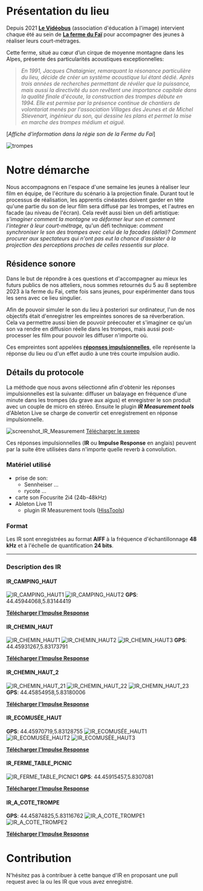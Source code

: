 # Présentation du lieu
Depuis 2021 [**Le Vidéobus**](https://www.levideobus.fr/) (association d'éducation à l'image) intervient chaque été au sein de [**La ferme du Faï**](http://www.villagesdesjeunes.org/noslieuxdaccueil/lefai/) pour accompagner des jeunes à réaliser leurs court-métrages.

Cette ferme, situé au cœur d’un cirque de moyenne montagne dans les Alpes, présente des particularités acoustiques exceptionnelles:

> *En 1991, Jacques Chataignier, remarquant la résonance particulière du lieu, décide de créer un système acoustique lui étant dédié. Après trois années de recherches permettant de révéler que la puissance, mais aussi la directivité du son revêtent une importance capitale dans la qualité finale d'écoute, la construction des trompes débute en 1994. Elle est permise par la présence continue de chantiers de volontariat menés par l'association Villages des Jeunes et de Michel Stievenart, ingénieur du son, qui dessine les plans et permet la mise en marche des trompes médium et aiguë.*

[*Affiche d'information dans la régie son de la Ferme du Fai*]

![trompes](images/IMG-20230910-WA0013.jpg)

# Notre démarche
Nous accompagnons en l'espace d'une semaine les jeunes à réaliser leur film en équipe, de l'écriture du scénario à la projection finale. Durant tout le processus de réalisation, les apprentis cinéastes doivent garder en tête qu'une partie du son de leur film sera diffusé par les trompes, et l'autres en facade (au niveau de l'écran). Cela revêt aussi bien un défi artistique: *s'imaginer comment la montagne va déformer leur son et comment l'integrer à leur court-métrage,* qu'un défi technique: *comment synchroniser le son des trompes avec celui de la facades (délai)? Comment procurer aux spectateurs qui n'ont pas eut la chance d'assister à la projection des perceptions proches de celles ressentis sur place.*

## Résidence sonore
Dans le but de répondre à ces questions et d'accompagner au mieux les futurs publics de nos atteliers, nous sommes retournés du 5 au 8 septembre 2023 à la ferme du Fai, cette fois sans jeunes, pour expérimenter dans tous les sens avec ce lieu singulier.


Afin de pouvoir simuler le son du lieu à posteriori sur ordinateur, l'un de nos objectifs était d'enregistrer les empreintes sonores de sa réverberation.
Cela va permettre aussi bien de pouvoir préecouter et s'imaginer ce qu'un son va rendre en diffusion réelle dans les trompes, mais aussi post-processer les film pour pouvoir les diffuser n'importe où.

Ces empreintes sont appelées [**réponses impulsionnelles**](https://fr.wikipedia.org/wiki/R%C3%A9ponse_impulsionnelle), elle représente la réponse du lieu ou d'un effet audio à une très courte impulsion audio.

## Détails du protocole

La méthode que nous avons sélectionné afin d'obtenir les réponses impulsionnelles est la suivante: diffuser un balayage en fréquence d'une minute dans les trompes (du grave aux aigus) et enregistrer le son produit avec un couple de micro en stéréo.
Ensuite le plugin ***IR Measurement tools*** d'Ableton Live se charge de convertir cet enregistrement en réponse impulsionnelle.

![screenshot_IR_Measurement](images/screenshot_IR_Measurement.png)
[Télécharger le sweep](sweep/Sweep-48000-24-M-60,0s.wav)

Ces réponses impulsionnelles (**IR** ou **Impulse Response** en anglais) peuvent par la suite être utilisées dans n'importe quelle reverb à convolution.

### Matériel utilisé
- prise de son:
	- Sennheiser ...
	- rycote ...
- carte son Focusrite 2i4 (24b-48kHz)
- Ableton Live 11
	- plugin IR Measurement tools ([HissTools](https://research.hud.ac.uk/institutes-centres/cerenem/projects/thehisstools/))

### Format
Les IR sont enregistrées au format **AIFF** à la fréquence d'échantillonnage **48 kHz** et à l'échelle de quantification **24 bits**.
***

### Description des IR

#### IR_CAMPING_HAUT
![IR_CAMPING_HAUT1](images/PXL_20230908_144548695.jpg)
![IR_CAMPING_HAUT2](images/PXL_20230908_145439271.jpg)
**GPS**: 44.45944068,5.83144419

[**Télécharger l'Impulse Response**](impulse_response/IR_Camping_haut.aif)

#### IR_CHEMIN_HAUT
![IR_CHEMIN_HAUT1](images/PXL_20230908_145640310.jpg)
![IR_CHEMIN_HAUT2](images/PXL_20230908_145656923.jpg)
![IR_CHEMIN_HAUT3](images/PXL_20230908_145716122.jpg)
**GPS**: 44.45931267,5.83173791

[**Télécharger l'Impulse Response**](impulse_response/IR_Chemin_haut.aif)

#### IR_CHEMIN_HAUT_2
![IR_CHEMIN_HAUT_21](images/PXL_20230908_154514947.jpg)
![IR_CHEMIN_HAUT_22](images/PXL_20230908_154524686.jpg)
![IR_CHEMIN_HAUT_23](images/PXL_20230908_154343650.jpg)
**GPS**: 44.45854958,5.83180006

[**Télécharger l'Impulse Response**](impulse_response/IR_Chemin_haut2.aif)

#### IR_ECOMUSÉE_HAUT
**GPS**: 44.45970719,5.83128755
![IR_ECOMUSÉE_HAUT1](images/PXL_20230908_163402524.jpg)
![IR_ECOMUSÉE_HAUT2](images/PXL_20230908_163351408.jpg)
![IR_ECOMUSÉE_HAUT3](images/PXL_20230908_163436276.jpg)

[**Télécharger l'Impulse Response**](impulse_response/IR_Ecomusee_haut.aif)

#### IR_FERME_TABLE_PICNIC
![IR_FERME_TABLE_PICNIC1](images/PXL_20230908_171959031.jpg)
**GPS**: 44.45915457,5.8307081

[**Télécharger l'Impulse Response**](impulse_response/IR_Ferme_Table-pique-nique.aif)

#### IR_A_COTE_TROMPE
**GPS**: 44.45874825,5.83116762
![IR_A_COTE_TROMPE1](images/PXL_20230908_173911146.jpg)
![IR_A_COTE_TROMPE2](images/PXL_20230908_173924177.jpg)

[**Télécharger l'Impulse Response**](impulse_response/IR_A_Cote_trompe.aif)

# Contribution
N'hésitez pas à contribuer à cette banque d'IR en proposant une pull request avec la ou les IR que vous avez enregistré.
